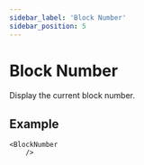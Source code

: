 ```yaml
---
sidebar_label: 'Block Number'
sidebar_position: 5
---
```


# Block Number

Display the current block number.

## Example

```
<BlockNumber
    />
```